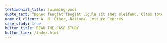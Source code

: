 ```yaml
---
testimonial_title: swimming-pool
quote_text: “Donec feugiat feugiat ligula sit amet eleifend. Class aptent taciti sociosqu ad litora torquent per conubia.”
name_of_client: A. N. Other, National Leisure Centres
case_study: true
button_title: READ THE CASE STUDY
button_link: /index.html
---
```

